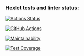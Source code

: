 ### Hexlet tests and linter status:
[![Actions Status](https://github.com/Iaroslava2001/frontend-project-46/actions/workflows/hexlet-check.yml/badge.svg)](https://github.com/Iaroslava2001/frontend-project-46/actions)

[![GitHub Actions](https://github.com/Iaroslava2001/frontend-project-46/actions/workflows/main.yml/badge.svg)](https://github.com/Iaroslava2001/frontend-project-46/actions/workflows/main.yml)

[![Maintainability](https://api.codeclimate.com/v1/badges/660310ccac0fc0932c72/maintainability)](https://codeclimate.com/github/Iaroslava2001/frontend-project-46/maintainability)

[![Test Coverage](https://api.codeclimate.com/v1/badges/660310ccac0fc0932c72/test_coverage)](https://codeclimate.com/github/Iaroslava2001/frontend-project-46/test_coverage)